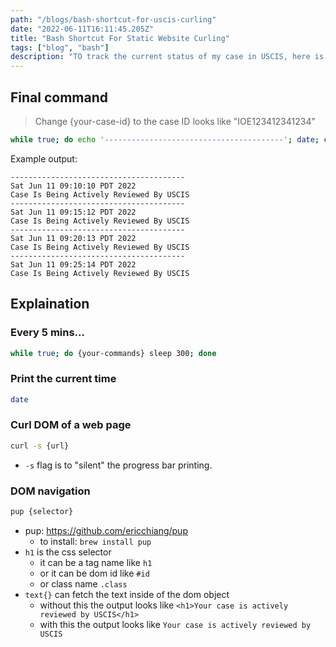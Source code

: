 ```yaml
---
path: "/blogs/bash-shortcut-for-uscis-curling"
date: "2022-06-11T16:11:45.205Z"
title: "Bash Shortcut For Static Website Curling"
tags: ["blog", "bash"]
description: "TO track the current status of my case in USCIS, here is the command I used for curl USCIS static website every 5 mins and print in CLI."
---
```


## Final command
> Change {your-case-id} to the case ID looks like "IOE123412341234"
```bash
while true; do echo '----------------------------------------'; date; curl -s https://egov.uscis.gov/casestatus/mycasestatus.do\?appReceiptNum\={your-case-id} | pup 'h1 text{}'; sleep 300; done
```
Example output:
```
---------------------------------------
Sat Jun 11 09:10:10 PDT 2022
Case Is Being Actively Reviewed By USCIS
---------------------------------------
Sat Jun 11 09:15:12 PDT 2022
Case Is Being Actively Reviewed By USCIS
---------------------------------------
Sat Jun 11 09:20:13 PDT 2022
Case Is Being Actively Reviewed By USCIS
---------------------------------------
Sat Jun 11 09:25:14 PDT 2022
Case Is Being Actively Reviewed By USCIS
```

## Explaination
### Every 5 mins...
```bash
while true; do {your-commands} sleep 300; done
```

### Print the current time
```bash
date
```

### Curl DOM of a web page
```bash
curl -s {url}
```
* `-s` flag is to "silent" the progress bar printing.

### DOM navigation
```bash
pup {selector}
```
* pup: https://github.com/ericchiang/pup
    * to install: `brew install pup`
* `h1` is the css selector
    * it can be a tag name like `h1`
    * or it can be dom id like `#id`
    * or class name `.class`
* `text{}` can fetch the text inside of the dom object
    * without this the output looks like `<h1>Your case is actively reviewed by USCIS</h1>`
    * with this the output looks like `Your case is actively reviewed by USCIS`